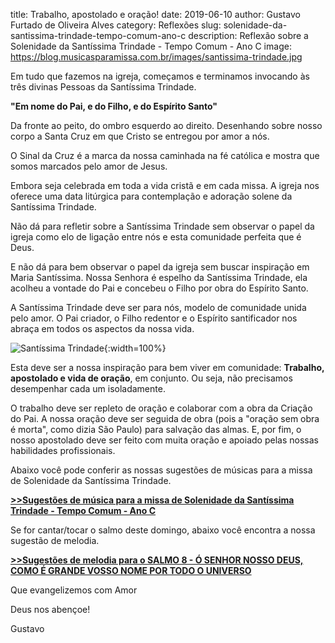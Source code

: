 ﻿title: Trabalho, apostolado e oração!
date: 2019-06-10
author: Gustavo Furtado de Oliveira Alves
category: Reflexões
slug: solenidade-da-santissima-trindade-tempo-comum-ano-c
description: Reflexão sobre a Solenidade da Santíssima Trindade - Tempo Comum - Ano C
image: https://blog.musicasparamissa.com.br/images/santissima-trindade.jpg

Em tudo que fazemos na igreja, começamos e terminamos invocando às três divinas Pessoas da Santíssima Trindade.

**"Em nome do Pai, e do Filho, e do Espírito Santo"**

Da fronte ao peito, do ombro esquerdo ao direito.
Desenhando sobre nosso corpo a Santa Cruz em que Cristo se entregou por amor a nós.

O Sinal da Cruz é a marca da nossa caminhada na fé católica e mostra que somos marcados pelo amor de Jesus.

Embora seja celebrada em toda a vida cristã e em cada missa.
A igreja nos oferece uma data litúrgica para contemplação e adoração solene da Santíssima Trindade.

Não dá para refletir sobre a Santíssima Trindade sem observar o papel da igreja
como elo de ligação entre nós e esta comunidade perfeita que é Deus.

E não dá para bem observar o papel da igreja sem buscar inspiração em Maria Santíssima.
Nossa Senhora é espelho da Santíssima Trindade,
ela acolheu a vontade do Pai e concebeu o Filho por obra do Espírito Santo.

A Santíssima Trindade deve ser para nós, modelo de comunidade unida pelo amor.
O Pai criador, o Filho redentor e o Espírito santificador nos abraça em todos os aspectos da nossa vida.

![Santíssima Trindade](/images/santissima-trindade.jpg){:width=100%}

Esta deve ser a nossa inspiração para bem viver em comunidade:
**Trabalho, apostolado e vida de oração**, em conjunto.
Ou seja, não precisamos desempenhar cada um isoladamente.

O trabalho deve ser repleto de oração e colaborar com a obra da Criação do Pai.
A nossa oração deve ser seguida de obra (pois a "oração sem obra é morta", como dizia São Paulo) para salvação das almas.
E, por fim, o nosso apostolado deve ser feito com muita oração e apoiado pelas nossas habilidades profissionais.

Abaixo você pode conferir as nossas sugestões de músicas para a missa
de Solenidade da Santíssima Trindade.

**[>>Sugestões de música para a missa de Solenidade da Santíssima Trindade - Tempo Comum - Ano C](https://musicasparamissa.com.br/sugestoes-para/solenidade-da-santissima-trindade-tempo-comum-ano-c)**

Se for cantar/tocar o salmo deste domingo, abaixo você encontra a nossa sugestão de melodia.

**[>>Sugestões de melodia para o SALMO 8 - Ó SENHOR NOSSO DEUS, COMO É GRANDE VOSSO NOME POR TODO O UNIVERSO](https://musicasparamissa.com.br/musica/salmo-8-o-senhor-nosso-deus-como-e-grande-vosso-nome-por-todo-o-universo/)**

Que evangelizemos com Amor

Deus nos abençoe!

Gustavo
